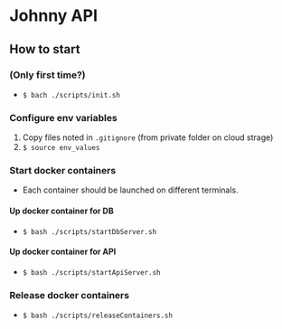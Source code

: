 # Johnny API

## How to start

### (Only first time?) 

- `$ bach ./scripts/init.sh`

### Configure env variables

1. Copy files noted in `.gitignore` (from private folder on cloud strage)
2. `$ source env_values`

### Start docker containers

- Each container should be launched on different terminals.

#### Up docker container for DB

- `$ bash ./scripts/startDbServer.sh`

#### Up docker container for API

- `$ bash ./scripts/startApiServer.sh`

### Release docker containers

- `$ bash ./scripts/releaseContainers.sh`
